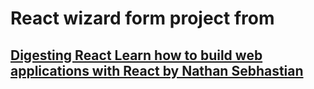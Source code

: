 # React wizard form project from

## [Digesting React Learn how to build web applications with React by Nathan Sebhastian](https://sebhastian.com/digesting-react/)
